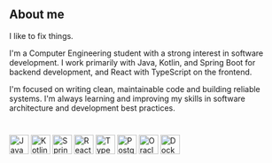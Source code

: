 ## About me

I like to fix things.

I'm a Computer Engineering student with a strong interest in software development. I work primarily with Java, Kotlin, and Spring Boot for backend development, and React with TypeScript on the frontend.

I'm focused on writing clean, maintainable code and building reliable systems. I'm always learning and improving my skills in software architecture and development best practices.
<br/><br/>

### 

<p align="left">
  <img src="https://cdn.jsdelivr.net/gh/devicons/devicon/icons/java/java-original.svg" width="35" alt="Java"/>
  <img src="https://cdn.jsdelivr.net/gh/devicons/devicon/icons/kotlin/kotlin-original.svg" width="35" alt="Kotlin"/>
  <img src="https://cdn.jsdelivr.net/gh/devicons/devicon/icons/spring/spring-original.svg" width="35" alt="Spring Boot"/>
  <img src="https://cdn.jsdelivr.net/gh/devicons/devicon/icons/react/react-original.svg" width="35" alt="React"/>
  <img src="https://cdn.jsdelivr.net/gh/devicons/devicon/icons/typescript/typescript-original.svg" width="35" alt="TypeScript"/>
  <img src="https://cdn.jsdelivr.net/gh/devicons/devicon/icons/postgresql/postgresql-original.svg" width="35" alt="PostgreSQL"/>
  <img src="https://cdn.jsdelivr.net/gh/devicons/devicon/icons/oracle/oracle-original.svg" width="35" alt="Oracle"/>
  <img src="https://cdn.jsdelivr.net/gh/devicons/devicon/icons/docker/docker-original.svg" width="35" alt="Docker"/>
</p>
